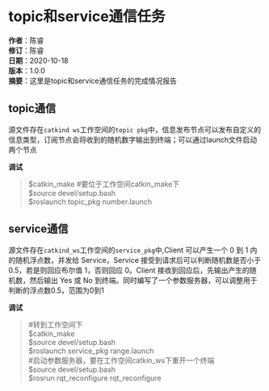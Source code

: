 # topic和service通信任务
**作者**：陈睿    
**修订**：陈睿    
**日期**：2020-10-18            
**版本**：1.0.0      
**摘要**：这里是topic和service通信任务的完成情况报告     

## topic通信
源文件存在`catkind ws`工作空间的`topic pkg`中，信息发布节点可以发布自定义的信息类型，订阅节点会将收到的随机数字输出到终端；可以通过launch文件启动两个节点     

**调试**     
> $catkin_make #要位于工作空间catkin_make下    
> $source devel/setup.bash    
> $roslaunch topic_pkg number.launch   

## service通信   
源文件存在`catkind_ws`工作空间的`service_pkg`中,Client 可以产生一个 0 到 1 内的随机浮点数，并发给 Service，Service 接受到请求后可以判断随机数是否小于 0.5，若是则回应布尔值 1，否则回应 0。Client 接收到回应后，先输出产生的随机数，然后输出 Yes 或 No 到终端。同时编写了一个参数服务器，可以调整用于判断的浮点数0.5，范围为0到1

**调试**   
>#转到工作空间下    
>$catkin_make    
>$source devel/setup.bash    
>$roslaunch service_pkg range.launch     
>#启动参数服务器，要在工作空间catkin_ws下重开一个终端   
>$source devel/setup.bash    
>$rosrun rqt_reconfigure rqt_reconfigure    


